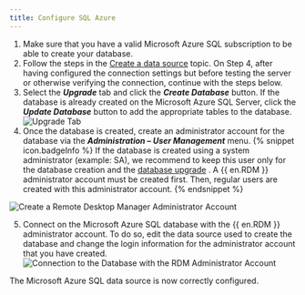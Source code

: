 ```yaml
---
title: Configure SQL Azure
---
```

1. Make sure that you have a valid Microsoft Azure SQL subscription to be able to create your database. 
1. Follow the steps in the [Create a data source](/rdm/windows/data-sources/create-new-data-source/) topic. On Step 4, after having configured the connection settings but before testing the server or otherwise verifying the connection, continue with the steps below. 
1. Select the ***Upgrade*** tab and click the ***Create Database*** button. If the database is already created on the Microsoft Azure SQL Server, click the ***Update Database*** button to add the appropriate tables to the database.  
![Upgrade Tab](/img/en/rdm/windows/clip10377.png) 
1. Once the database is created, create an administrator account for the database via the ***Administration – User Management*** menu. 
{% snippet icon.badgeInfo %} 
If the database is created using a system administrator (example: SA), we recommend to keep this user only for the database creation and the [database upgrade](/rdm/windows/installation/database-upgrade/) . A {{ en.RDM }} administrator account must be created first. Then, regular users are created with this administrator account. 
{% endsnippet %}
 
![Create a Remote Desktop Manager Administrator Account](/img/en/rdm/windows/clip3415.png) 

5. Connect on the Microsoft Azure SQL database with the {{ en.RDM }} administrator account. To do so, edit the data source used to create the database and change the login information for the administrator account that you have created.  
![Connection to the Database with the RDM Administrator Account](/img/en/rdm/windows/clip11501.png) 

The Microsoft Azure SQL data source is now correctly configured. 

